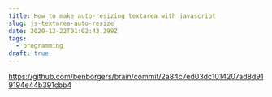 ```yaml
---
title: How to make auto-resizing textarea with javascript
slug: js-textarea-auto-resize
date: 2020-12-22T01:02:43.399Z
tags:
  - programming
draft: true
---
```

https://github.com/benborgers/brain/commit/2a84c7ed03dc1014207ad8d919194e44b391cbb4